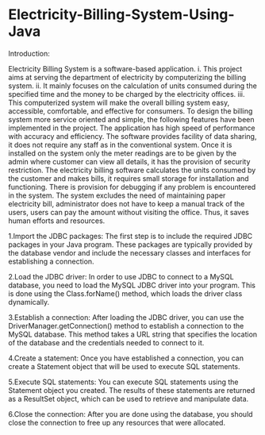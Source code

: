 # Electricity-Billing-System-Using-Java
Introduction:

Electricity Billing System is a software-based application.
i. This project aims at serving the department of electricity by
computerizing the billing system.
ii. It mainly focuses on the calculation of units consumed during the
specified time and the money to be charged by the electricity offices.
iii. This computerized system will make the overall billing system easy,
accessible, comfortable, and effective for consumers.
To design the billing system more service oriented and simple, the following
features have been implemented in the project. The application has high speed
of performance with accuracy and efficiency.
The software provides facility of data sharing, it does not require any staff as
in the conventional system. Once it is installed on the system only the meter
readings are to be given by the admin where customer can view all details, it
has the provision of security restriction.
The electricity billing software calculates the units consumed by the
customer and makes bills, it requires small storage for installation and
functioning. There is provision for debugging if any problem is encountered in
the system.
The system excludes the need of maintaining paper electricity bill,
administrator does not have to keep a manual track of the users, users can pay
the amount without visiting the office. Thus, it saves human efforts and
resources.

1.Import the JDBC packages: The first step is to include the required JDBC packages in your Java program. These packages are typically provided by the database vendor and include the necessary classes and interfaces for establishing a connection.

2.Load the JDBC driver: In order to use JDBC to connect to a MySQL database, you need to load the MySQL JDBC driver into your program. This is done using the Class.forName() method, which loads the driver class dynamically.

3.Establish a connection: After loading the JDBC driver, you can use the DriverManager.getConnection() method to establish a connection to the MySQL database. This method takes a URL string that specifies the location of the database and the credentials needed to connect to it.

4.Create a statement: Once you have established a connection, you can create a Statement object that will be used to execute SQL statements.

5.Execute SQL statements: You can execute SQL statements using the Statement object you created. The results of these statements are returned as a ResultSet object, which can be used to retrieve and manipulate data.

6.Close the connection: After you are done using the database, you should close the connection to free up any resources that were allocated.
